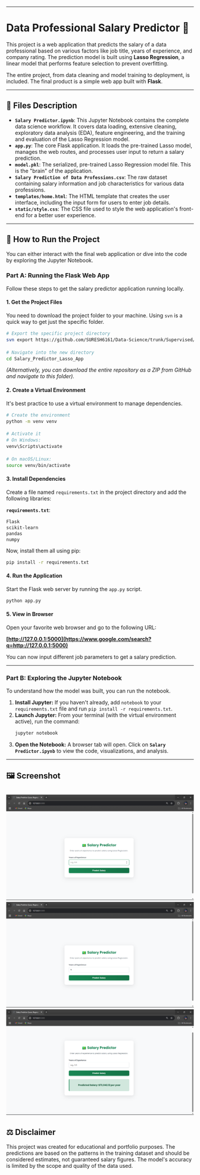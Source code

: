 
-----

# Data Professional Salary Predictor 💼

This project is a web application that predicts the salary of a data professional based on various factors like job title, years of experience, and company rating. The prediction model is built using **Lasso Regression**, a linear model that performs feature selection to prevent overfitting.

The entire project, from data cleaning and model training to deployment, is included. The final product is a simple web app built with **Flask**.

-----

## 📄 Files Description

  * **`Salary Predictor.ipynb`**: This Jupyter Notebook contains the complete data science workflow. It covers data loading, extensive cleaning, exploratory data analysis (EDA), feature engineering, and the training and evaluation of the Lasso Regression model.
  * **`app.py`**: The core Flask application. It loads the pre-trained Lasso model, manages the web routes, and processes user input to return a salary prediction.
  * **`model.pkl`**: The serialized, pre-trained Lasso Regression model file. This is the "brain" of the application.
  * **`Salary Prediction of Data Professions.csv`**: The raw dataset containing salary information and job characteristics for various data professions.
  * **`templates/home.html`**: The HTML template that creates the user interface, including the input form for users to enter job details.
  * **`static/style.css`**: The CSS file used to style the web application's front-end for a better user experience.

-----

## 🚀 How to Run the Project

You can either interact with the final web application or dive into the code by exploring the Jupyter Notebook.

### Part A: Running the Flask Web App

Follow these steps to get the salary predictor application running locally.

#### 1\. Get the Project Files

You need to download the project folder to your machine. Using `svn` is a quick way to get just the specific folder.

```bash
# Export the specific project directory
svn export https://github.com/SURESH6161/Data-Science/trunk/Supervised/Salary_Predictor_Lasso_App

# Navigate into the new directory
cd Salary_Predictor_Lasso_App
```

*(Alternatively, you can download the entire repository as a ZIP from GitHub and navigate to this folder).*

#### 2\. Create a Virtual Environment

It's best practice to use a virtual environment to manage dependencies.

```bash
# Create the environment
python -m venv venv

# Activate it
# On Windows:
venv\Scripts\activate

# On macOS/Linux:
source venv/bin/activate
```

#### 3\. Install Dependencies

Create a file named `requirements.txt` in the project directory and add the following libraries:

**`requirements.txt`**:

```
Flask
scikit-learn
pandas
numpy
```

Now, install them all using pip:

```bash
pip install -r requirements.txt
```

#### 4\. Run the Application

Start the Flask web server by running the `app.py` script.

```bash
python app.py
```

#### 5\. View in Browser

Open your favorite web browser and go to the following URL:

**[http://127.0.0.1:5000](https://www.google.com/search?q=http://127.0.0.1:5000)**

You can now input different job parameters to get a salary prediction.

-----

### Part B: Exploring the Jupyter Notebook

To understand how the model was built, you can run the notebook.

1.  **Install Jupyter:** If you haven't already, add `notebook` to your `requirements.txt` file and run `pip install -r requirements.txt`.
2.  **Launch Jupyter:** From your terminal (with the virtual environment active), run the command:
    ```bash
    jupyter notebook
    ```
3.  **Open the Notebook:** A browser tab will open. Click on **`Salary Predictor.ipynb`** to view the code, visualizations, and analysis.

-----

## 🖼️ Screenshot

![General interface](img1.png)
![Filling in the details](img2.png)
![Final predicted result](img3.png)
-----

## ⚖️ Disclaimer

This project was created for educational and portfolio purposes. The predictions are based on the patterns in the training dataset and should be considered estimates, not guaranteed salary figures. The model's accuracy is limited by the scope and quality of the data used.